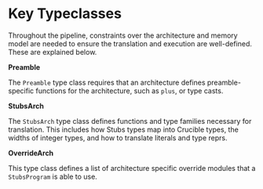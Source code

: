 # Key Typeclasses

Throughout the pipeline, constraints over the architecture and memory model are needed to ensure the translation and execution are well-defined. These are explained below.

**Preamble**

The `Preamble` type class requires that an architecture defines preamble-specific functions for the architecture, such as `plus`, or type casts. 

**StubsArch**

The `StubsArch` type class defines functions and type families necessary for translation. This includes how Stubs types map into Crucible types, the widths of integer types, and how to translate literals and type reprs.

**OverrideArch**

This type class defines a list of architecture specific override modules that a `StubsProgram` is able to use.